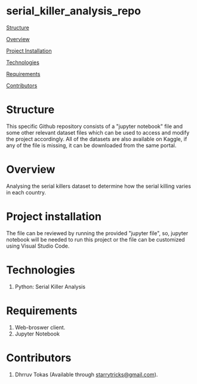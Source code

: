 # serial_killer_analysis_repo

[Structure](#structure)

[Overview](#overview)

[Project Installation](#project-installation)

[Technologies](#technologies)

[Requirements](#requirements)

[Contributors](#contributors)

# Structure

This specific Github repository consists of a "jupyter notebook" file and some other relevant dataset files which can be used to access and modify the project accordingly. All of the datasets are also available on Kaggle, if any of the file is missing, it can be downloaded from the same portal.

# Overview

Analysing the serial killers dataset to determine how the serial killing varies in each country.

# Project installation

The file can be reviewed by running the provided "jupyter file", so, jupyter notebook will be needed to run this project or the file can be customized using Visual Studio Code.

# Technologies

1. Python: Serial Killer Analysis

# Requirements

1. Web-broswer client.
2. Jupyter Notebook

# Contributors

1. Dhrruv Tokas (Available through starrytricks@gmail.com).

